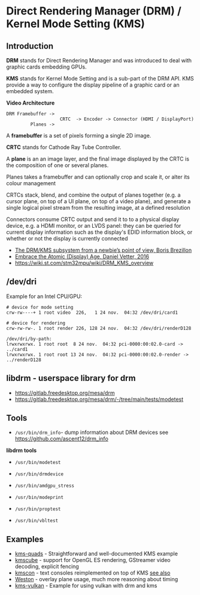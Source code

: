 # Direct Rendering Manager (DRM) / Kernel Mode Setting (KMS)

## Introduction

**DRM** stands for Direct Rendering Manager and was introduced to deal
with graphic cards embedding GPUs.

**KMS** stands for Kernel Mode Setting and is a sub-part of the DRM
API. KMS provide a way to configure the display pipeline of a graphic
card or an embedded system.

**Video Architecture**
```
DRM Framebuffer ->
                    CRTC  -> Encoder -> Connector (HDMI / DisplayPort)
         Planes ->
```

A **framebuffer** is a set of pixels forming a single 2D image.

**CRTC** stands for Cathode Ray Tube Controller.

A **plane** is an an image layer, and the final image displayed by the CRTC is
the composition of one or several planes.

Planes takes a framebuffer and can optionally crop and scale it, or alter its colour management

CRTCs stack, blend, and combine the output of planes together (e.g. a
cursor plane, on top of a UI plane, on top of a video plane), and
generate a single logical pixel stream from the resulting image, at a
defined resolution

Connectors consume CRTC output and send it to to a physical display
device, e.g. a HDMI monitor, or an LVDS panel: they can be queried for
current display information such as the display's EDID information
block, or whether or not the display is currently connected


* [The DRM/KMS subsystem from a newbie’s point of view, Boris Brezillon](https://events.static.linuxfound.org/sites/events/files/slides/brezillon-drm-kms.pdf)
* [Embrace the Atomic (Display) Age, Daniel Vetter, 2016](https://www.youtube.com/watch?v=LjiB_JeDn2M)
* https://wiki.st.com/stm32mpu/wiki/DRM_KMS_overview

## /dev/dri

Example for an Intel CPU/GPU:
```
# device for mode setting
crw-rw----+ 1 root video  226,   1 24 nov.  04:32 /dev/dri/card1

# device for rendering
crw-rw-rw-. 1 root render 226, 128 24 nov.  04:32 /dev/dri/renderD128

/dev/dri/by-path:
lrwxrwxrwx. 1 root root  8 24 nov.  04:32 pci-0000:00:02.0-card -> ../card1
lrwxrwxrwx. 1 root root 13 24 nov.  04:32 pci-0000:00:02.0-render -> ../renderD128
```

## libdrm - userspace library for drm

* https://gitlab.freedesktop.org/mesa/drm
* https://gitlab.freedesktop.org/mesa/drm/-/tree/main/tests/modetest

## Tools

* `/usr/bin/drm_info`- dump information about DRM devices
  see https://github.com/ascent12/drm_info

**libdrm tools**
* `/usr/bin/modetest`
* `/usr/bin/drmdevice`

* `/usr/bin/amdgpu_stress`
* `/usr/bin/modeprint`
* `/usr/bin/proptest`
* `/usr/bin/vbltest`

## Examples

* [kms-quads](https://gitlab.freedesktop.org/daniels/kms-quads) - Straightforward and well-documented KMS example
* [kmscube](https://gitlab.freedesktop.org/mesa/kmscube) - support for OpenGL ES rendering, GStreamer video decoding, explicit fencing
* [kmscon](https://github.com/dvdhrm/kmscon) - text consoles reimplemented on top of KMS
  [see also](https://www.freedesktop.org/wiki/Software/kmscon)
* [Weston](https://gitlab.freedesktop.org/wayland/weston) - overlay plane usage, much more reasoning about timing
* [kms-vulkan](https://github.com/nyorain/kms-vulkan) - Example for using vulkan with drm and kms
